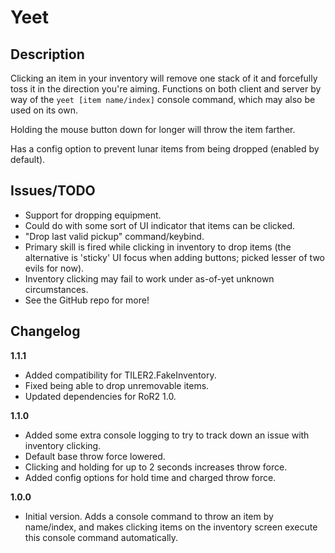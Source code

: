# Yeet

## Description

Clicking an item in your inventory will remove one stack of it and forcefully toss it in the direction you're aiming. Functions on both client and server by way of the `yeet [item name/index]` console command, which may also be used on its own.

Holding the mouse button down for longer will throw the item farther.

Has a config option to prevent lunar items from being dropped (enabled by default).

## Issues/TODO

- Support for dropping equipment.
- Could do with some sort of UI indicator that items can be clicked.
- "Drop last valid pickup" command/keybind.
- Primary skill is fired while clicking in inventory to drop items (the alternative is 'sticky' UI focus when adding buttons; picked lesser of two evils for now).
- Inventory clicking may fail to work under as-of-yet unknown circumstances.
- See the GitHub repo for more!

## Changelog

**1.1.1**

- Added compatibility for TILER2.FakeInventory.
- Fixed being able to drop unremovable items.
- Updated dependencies for RoR2 1.0.

**1.1.0**

- Added some extra console logging to try to track down an issue with inventory clicking.
- Default base throw force lowered.
- Clicking and holding for up to 2 seconds increases throw force.
- Added config options for hold time and charged throw force.

**1.0.0**

- Initial version. Adds a console command to throw an item by name/index, and makes clicking items on the inventory screen execute this console command automatically.